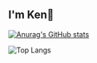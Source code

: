 ## I'm Ken👋

[![Anurag's GitHub stats](https://github-readme-stats.vercel.app/api?username=Ken-Mwirigi)](https://github.com/Ken-Mwirigi/github-readme-stats) 

![Top Langs](https://github-readme-stats.vercel.app/api/top-langs/?username=Ken-Mwirigi_count=8)

<!--
**Ken-Mwirigi/Ken-Mwirigi** is a ✨ _special_ ✨ repository because its `README.md` (this file) appears on your GitHub profile.

Here are some ideas to get you started:

- 🔭 I’m currently working on ...
- 🌱 I’m currently learning ...
- 👯 I’m looking to collaborate on ...
- 🤔 I’m looking for help with ...
- 💬 Ask me about ...
- 📫 How to reach me: ...
- 😄 Pronouns: ...
- ⚡ Fun fact: ...
-->
